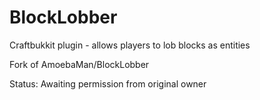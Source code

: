 BlockLobber
===========

Craftbukkit plugin - allows players to lob blocks as entities

Fork of AmoebaMan/BlockLobber

Status: Awaiting permission from original owner
